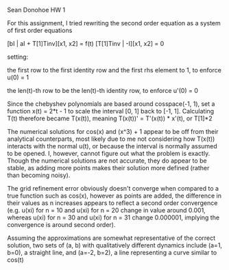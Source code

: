 Sean Donohoe
HW 1

For this assignment, I tried rewriting the second order equation as a system of first order equations

[bI | aI + T[1]Tinv][x1, x2] = f(t)
[T[1]Tinv | -I][x1, x2] = 0

setting:

  the first row to the first identity row and the first rhs element to 1, to enforce u(0) = 1

  the len(t)-th row to be the len(t)-th identity row, to enforce u'(0) = 0

Since the chebyshev polynomials are based around cosspace(-1, 1), set a function x(t) = 2*t - 1 to scale the interval [0, 1] back to [-1, 1]. Calculating T(t) therefore became T(x(t)), meaning T(x(t))' = T'(x(t)) * x'(t), or T[1]*2

The numerical solutions for cos(x) and (x^3) + 1 appear to be off from their analytical counterparts, most likely due to me not considering how T(x(t)) interacts with the normal u(t), or because the interval is normally assumed to be opened. I, however, cannot figure out what the problem is exactly. Though the numerical solutions are not accurate, they do appear to be stable, as adding more points makes their solution more defined (rather than becoming noisy).

The grid refinement error obviously doesn't converge when compared to a true function such as cos(x), however as points are added, the difference in their values as n increases appears to reflect a second order convergence (e.g. u(xi) for n = 10 and u(xi) for n = 20 change in value around 0.001, whereas u(xi) for n = 30 and u(xi) for n = 31 change 0.000001, implying the convergence is around second order).

Assuming the approximations are somewhat representative of the correct solution, two sets of (a, b) with qualitatively different dynamics include (a=1, b=0), a straight line,  and (a=-2, b=2), a line representing a curve similar to cos(t)
